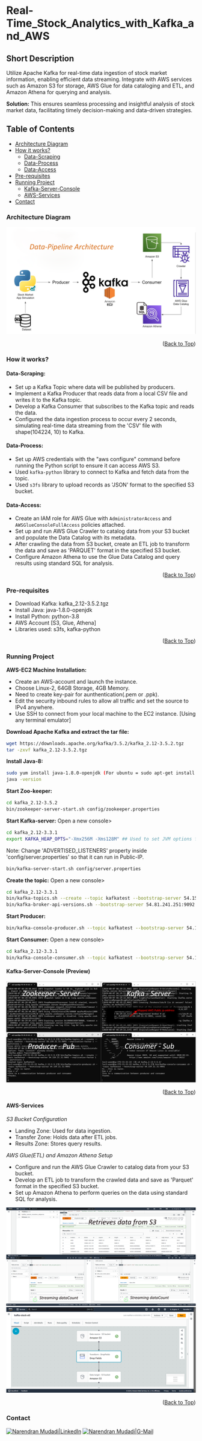 # Real-Time_Stock_Analytics_with_Kafka_and_AWS
<div id="top"></div>

## Short Description
Utilize Apache Kafka for real-time data ingestion of stock market information, enabling efficient data streaming. Integrate with AWS services such as Amazon S3 for storage, AWS Glue for data cataloging and ETL, and Amazon Athena for querying and analysis.

**Solution:** This ensures seamless processing and insightful analysis of stock market data, facilitating timely decision-making and data-driven strategies.

## Table of Contents
- [Architecture Diagram](#architecture-diagram)
- [How it works?](#how-it-works)
    - [Data-Scraping](#data-scraping)
    - [Data-Process](#data-process)
    - [Data-Access](#data-access)
- [Pre-requisites](#pre-requisites)
- [Running Project](#running-project)
    - [Kafka-Server-Console](#kafka-server-console)
    - [AWS-Services](#aws-services)
- [Contact](#contact)

### Architecture Diagram
![Architecture](./images/Stock_Market_Architecture.png)
<p align="right">(<a href="#top">Back to Top</a>)</p>

### How it works?
#### Data-Scraping:
- Set up a Kafka Topic where data will be published by producers.
- Implement a Kafka Producer that reads data from a local CSV file and writes it to the Kafka topic.
- Develop a Kafka Consumer that subscribes to the Kafka topic and reads the data.
- Configured the data ingestion process to occur every 2 seconds,
simulating real-time data streaming from the 'CSV' file with shape(104224, 10) to Kafka.

#### Data-Process:
- Set up AWS credentials with the "aws configure" command before running the Python script to ensure it can access AWS S3.
- Used `kafka-python` library to connect to Kafka and fetch data from the topic.
- Used `s3fs` library to upload records as 'JSON' format to the specified S3 bucket.

#### Data-Access:
- Create an IAM role for AWS Glue with `AdministratorAccess` and `AWSGlueConsoleFullAccess` policies attached.
- Set up and run AWS Glue Crawler to catalog data from your S3 bucket and populate the Data Catalog with its metadata.
- After crawling the data from S3 bucket, create an ETL job to transform the data and
save as 'PARQUET' format in the specified S3 bucket.
- Configure Amazon Athena to use the Glue Data Catalog and query results using standard SQL for analysis.
<p align="right">(<a href="#top">Back to Top</a>)</p>

### Pre-requisites
- Download Kafka: kafka_2.12-3.5.2.tgz
- Install Java: java-1.8.0-openjdk
- Install Python: python-3.8
- AWS Account [S3, Glue, Athena]
- Libraries used: s3fs, kafka-python
<p align="right">(<a href="#top">Back to Top</a>)</p>

### Running Project
**AWS-EC2 Machine Installation:**
- Create an AWS-account and launch the instance.
- Choose Linux-2, 64GB Storage, 4GB Memory.
- Need to create key-pair for aunthentication(.pem or .ppk).
- Edit the security inbound rules to allow all traffic and set the source to IPv4 anywhere.
- Use SSH to connect from your local machine to the EC2 instance. [Using any terminal emulator]

**Download Apache Kafka and extract the tar file:**
```bash
wget https://downloads.apache.org/kafka/3.5.2/kafka_2.12-3.5.2.tgz
tar -zxvf kafka_2.12-3.5.2.tgz
```

**Install Java-8:**
```bash
sudo yum install java-1.8.0-openjdk (For ubuntu = sudo apt-get install openjdk-8-jre)
java -version
```

**Start Zoo-keeper:**
```bash
cd kafka_2.12-3.5.2
bin/zookeeper-server-start.sh config/zookeeper.properties
```

**Start Kafka-server:**
Open a new console>
```bash
cd kafka_2.12-3.3.1
export KAFKA_HEAP_OPTS="-Xmx256M -Xms128M" ## Used to set JVM options for Kafka's heap memory.
```
Note: Change 'ADVERTISED_LISTENERS' property inside 'config/server.properties' so that it can run in Public-IP.
```bash
bin/kafka-server-start.sh config/server.properties
```

**Create the topic:**
Open a new console>
```bash
cd kafka_2.12-3.3.1
bin/kafka-topics.sh --create --topic kafkatest --bootstrap-server 54.159.21.31:9092 --replication-factor 1 --partitions 1
bin/kafka-broker-api-versions.sh --bootstrap-server 54.81.241.251:9092 # (optional)
```

**Start Producer:**
```bash
bin/kafka-console-producer.sh --topic kafkatest --bootstrap-server 54.159.21.31:9092
```

**Start Consumer:**
Open a new console>
```bash
cd kafka_2.12-3.3.1
bin/kafka-console-consumer.sh --topic kafkatest --bootstrap-server 54.159.21.31:9092
```

#### Kafka-Server-Console (Preview)
![Kafka-Server-Console](./images/Kafka_Server_Console.png)
<p align="right">(<a href="#top">Back to Top</a>)</p>

#### AWS-Services

*S3 Bucket Configuration*
- Landing Zone: Used for data ingestion.
- Transfer Zone: Holds data after ETL jobs.
- Results Zone: Stores query results.

*AWS Glue(ETL) and Amazon Athena Setup*
- Configure and run the AWS Glue Crawler to catalog data from your S3 bucket.
- Develop an ETL job to transform the crawled data and save as 'Parquet' format in the specified S3 bucket.
- Set up Amazon Athena to perform queries on the data using standard SQL for analysis.

![Athena-Results](./images/Kafka_Athena_Results.png)
![Stock-ETL](./images/stock-etl.png)

<p align="right">(<a href="#top">Back to Top</a>)</p>

### Contact
[![Narendran Mudadi|LinkedIn](https://img.shields.io/badge/linkedin-%230077B5.svg?style=for-the-badge&logo=linkedin&logoColor=white)][reach_linkedin]
[![Narendran Mudadi|G-Mail](https://img.shields.io/badge/Gmail-D14836?style=for-the-badge&logo=gmail&logoColor=white)][reach_gmail]

<!-- Reach Contact -->
[reach_linkedin]: https://www.linkedin.com/in/narendran-mudadi/
[reach_gmail]: mailto:narendas10@gmail.com?subject=Github